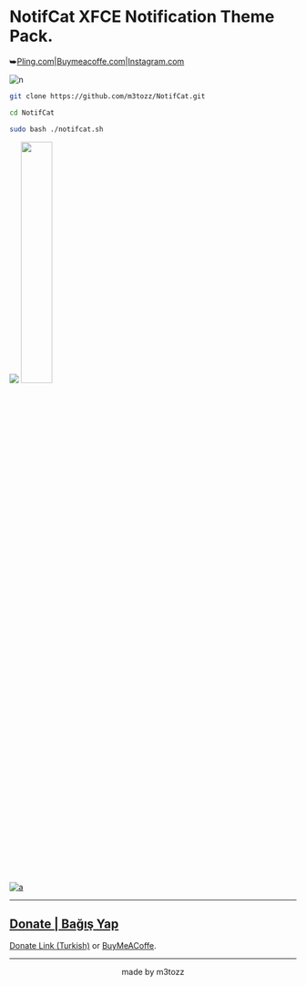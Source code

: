 # NotifCat XFCE Notification Theme Pack.
⮩<a href="https://www.pling.com/p/2030201/">Pling.com</a>|<a href="https://www.buymeacoffee.com/m3tozz/">Buymeacoffe.com</a>|<a href="https://www.instagram.com/metinzuhree/">Instagram.com</a>

![n](https://user-images.githubusercontent.com/79897762/235468495-fda40073-cb0d-4f6c-95bc-b20921edfba0.png)

```bash
git clone https://github.com/m3tozz/NotifCat.git 
```
```bash
cd NotifCat 
```
```bash
sudo bash ./notifcat.sh
```
<p align="left"><img src="https://user-images.githubusercontent.com/79897762/235989595-3f791615-6882-4c24-ae52-e9da906d0a80.png"> <a href="https://www.pling.com/p/2030201/" target="_blank"> <align="right"><img src="https://store.kde.org/images/system/ocsstore-download-button.png" width="33%">
  
![a](https://user-images.githubusercontent.com/79897762/235471983-c7ad69a0-576a-471e-95e7-034ac9336824.png)

--------------------------------------------------------------------------
Donate | Bağış Yap
 --
 <p align="left"><a href="https://kreosus.com/m3tozzch4rm">Donate Link (Turkish)</a> or <align="right"><a href="https://www.buymeacoffee.com/m3tozz">BuyMeACoffe</a>.
 
--------------------------------------------------------------------------
<p align="center">made by m3tozz
